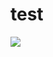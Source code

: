 # test


<a href="https://github.com/6za">
    <img src="https://github-readme-stats.vercel.app/api?username=6za&show_icons=true&count_private=true&show_icons=true&hide_border=true&hide_title=true&card_width=300px&hide_rank=true&bg_color=00000000&theme=dracula">
</a>

